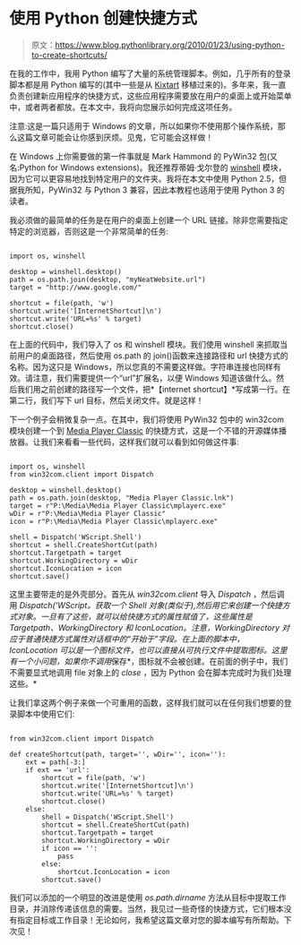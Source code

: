 # 使用 Python 创建快捷方式

> 原文：<https://www.blog.pythonlibrary.org/2010/01/23/using-python-to-create-shortcuts/>

在我的工作中，我用 Python 编写了大量的系统管理脚本。例如，几乎所有的登录脚本都是用 Python 编写的(其中一些是从 [Kixtart](http://www.kixtart.org/) 移植过来的)。多年来，我一直负责创建新应用程序的快捷方式，这些应用程序需要放在用户的桌面上或开始菜单中，或者两者都放。在本文中，我将向您展示如何完成这项任务。

注意:这是一篇只适用于 Windows 的文章，所以如果你不使用那个操作系统，那么这篇文章可能会让你感到厌烦。见鬼，它可能会这样做！

在 Windows 上你需要做的第一件事就是 Mark Hammond 的 PyWin32 包(又名:Python for Windows extensions)。我还推荐蒂姆·戈尔登的 [winshell](http://timgolden.me.uk/python/winshell.html) 模块，因为它可以更容易地找到特定用户的文件夹。我将在本文中使用 Python 2.5，但据我所知，PyWin32 与 Python 3 兼容，因此本教程也适用于使用 Python 3 的读者。

我必须做的最简单的任务是在用户的桌面上创建一个 URL 链接。除非您需要指定特定的浏览器，否则这是一个非常简单的任务:

```

import os, winshell

desktop = winshell.desktop()
path = os.path.join(desktop, "myNeatWebsite.url")
target = "http://www.google.com/"

shortcut = file(path, 'w')
shortcut.write('[InternetShortcut]\n')
shortcut.write('URL=%s' % target)
shortcut.close()

```

在上面的代码中，我们导入了 os 和 winshell 模块。我们使用 winshell 来抓取当前用户的桌面路径，然后使用 os.path 的 join()函数来连接路径和 url 快捷方式的名称。因为这只是 Windows，所以您真的不需要这样做。字符串连接也同样有效。请注意，我们需要提供一个“url”扩展名，以便 Windows 知道该做什么。然后我们用之前创建的路径写一个文件，把*【internet shortcut】*写成第一行。在第二行，我们写下 url 目标，然后关闭文件。就是这样！

下一个例子会稍微复杂一点。在其中，我们将使用 PyWin32 包中的 win32com 模块创建一个到 [Media Player Classic](http://mpc-hc.sourceforge.net/) 的快捷方式，这是一个不错的开源媒体播放器。让我们来看看一些代码，这样我们就可以看到如何做这件事:

```

import os, winshell
from win32com.client import Dispatch

desktop = winshell.desktop()
path = os.path.join(desktop, "Media Player Classic.lnk")
target = r"P:\Media\Media Player Classic\mplayerc.exe"
wDir = r"P:\Media\Media Player Classic"
icon = r"P:\Media\Media Player Classic\mplayerc.exe"

shell = Dispatch('WScript.Shell')
shortcut = shell.CreateShortCut(path)
shortcut.Targetpath = target
shortcut.WorkingDirectory = wDir
shortcut.IconLocation = icon
shortcut.save()

```

这里主要带走的是外壳部分。首先从 *win32com.client* 导入 *Dispatch* ，然后调用 *Dispatch('WScript。获取一个 Shell 对象(类似于),然后用它来创建一个快捷方式对象。一旦有了这些，就可以给快捷方式的属性赋值了，这些属性是 Targetpath、WorkingDirectory 和 IconLocation。注意，WorkingDirectory 对应于普通快捷方式属性对话框中的“开始于”字段。在上面的脚本中，IconLocation 可以是一个图标文件，也可以直接从可执行文件中提取图标。这里有一个小问题，如果你不调用*保存*，图标就不会被创建。在前面的例子中，我们不需要显式地调用 file 对象上的 *close* ，因为 Python 会在脚本完成时为我们处理这些。*

让我们拿这两个例子来做一个可重用的函数，这样我们就可以在任何我们想要的登录脚本中使用它们:

```

from win32com.client import Dispatch

def createShortcut(path, target='', wDir='', icon=''):    
    ext = path[-3:]
    if ext == 'url':
        shortcut = file(path, 'w')
        shortcut.write('[InternetShortcut]\n')
        shortcut.write('URL=%s' % target)
        shortcut.close()
    else:
        shell = Dispatch('WScript.Shell')
        shortcut = shell.CreateShortCut(path)
        shortcut.Targetpath = target
        shortcut.WorkingDirectory = wDir
        if icon == '':
            pass
        else:
            shortcut.IconLocation = icon
        shortcut.save()

```

我们可以添加的一个明显的改进是使用 *os.path.dirname* 方法从目标中提取工作目录，并消除传递该信息的需要。当然，我见过一些奇怪的快捷方式，它们根本没有指定目标或工作目录！无论如何，我希望这篇文章对您的脚本编写有所帮助。下次见！